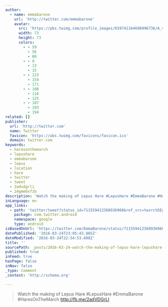 ```yaml
---
author:
  - name: emmabarone
    url: 'http://twitter.com/emmabarone'
    avatar:
      src: 'https://pbs.twimg.com/profile_images/659741164698996736/A_vnJ1Cz_bigger.jpg'
      width: 73
      height: 73
      colors:
        - - 59
          - 56
          - 60
        - - 9
          - 13
          - 15
        - - 123
          - 154
          - 171
        - - 108
          - 116
          - 125
        - - 187
          - 193
          - 194
related: []
publisher:
  url: 'http://twitter.com'
  name: Twitter
  favicon: 'https://abs.twimg.com/favicons/favicon.ico'
  domain: twitter.com
keywords:
  - haresonthemarch
  - lepushare
  - emmabarone
  - lepus
  - location
  - hare
  - twitter
  - tweet
  - 2advdgrli
  - 24gme6xfzb
description: 'Watch the making of Lepus Hare #LepusHare #EmmaBarone #HaresOnTheMarch http://fb.me/2adVDGrLI'
inLanguage: en
app_links:
  - path: 'twitter/tweet?status_id=711559412368936960&ref_src=twsrc%5Egoogle%7Ctwcamp%5Eandroidseo%7Ctwgr%5Estatus%7Ctwterm%5E711559412368936960'
    package: com.twitter.android
    namespace: google
    type: android
isBasedOnUrl: 'https://twitter.com/EmmaBarone/status/711559412368936960'
datePublished: '2016-03-24T23:05:43.865Z'
dateModified: '2016-03-24T22:54:53.608Z'
title: ''
sourcePath: _posts/2016-03-24-watch-the-making-of-lepus-hare-lepushare-emmabarone-hares.md
published: true
inFeed: true
hasPage: false
inNav: false
_type: Comment
_context: 'http://schema.org'

---
```

> Watch the making of Lepus Hare \#LepusHare \#EmmaBarone \#HaresOnTheMarch http://fb.me/2adVDGrLI